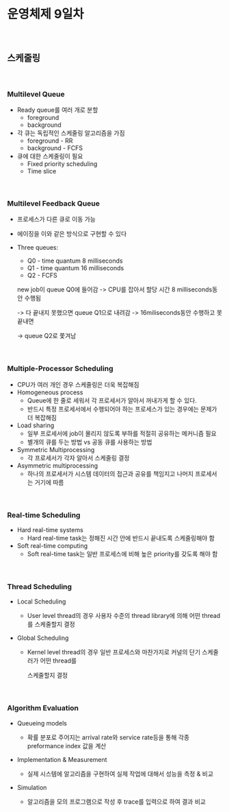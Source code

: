 # 운영체제 9일차

　

## 스케줄링

　

### Multilevel Queue

* Ready queue를 여러 개로 분할
  * foreground
  * background
* 각 큐는 독립적인 스케줄링 알고리즘을 가짐
  * foreground - RR
  * background - FCFS
* 큐에 대한 스케줄링이 필요
  * Fixed priority scheduling
  * Time slice

　

### Multilevel Feedback Queue

* 프로세스가 다른 큐로 이동 가능

* 에이징을 이와 같은 방식으로 구현할 수 있다

* Three queues:

  * Q0 - time quantum 8 milliseconds
  * Q1 - time quantum 16 milliseconds
  * Q2 - FCFS

  new job이 queue Q0에 들어감 -> CPU를 잡아서 할당 시간 8 milliseconds동안 수행됨

  -> 다 끝내지 못했으면 queue Q1으로 내려감 -> 16miliseconds동안 수행하고 못 끝내면

  -> queue Q2로 쫓겨남

　

### Multiple-Processor Scheduling

* CPU가 여러 개인 경우 스케줄링은 더욱 복잡해짐
* Homogeneous process
  * Queue에 한 줄로 세워서 각 프로세서가 알아서 꺼내가게 할 수 있다.
  * 반드시 특정 프로세서에서 수행되어야 하는 프로세스가 있는 경우에는 문제가 더 복잡해짐
* Load sharing
  * 일부 프로세서에 job이 몰리지 않도록 부하를 적절히 공유하는 메커니즘 필요
  * 별개의 큐를 두는 방법 vs 공동 큐를 사용하는 방법
* Symmetric Multiprocessing
  * 각 프로세서가 각자 알아서 스케줄링 결정
* Asymmetric multiprocessing
  * 하나의 프로세서가 시스템 데이터의 접근과 공유를 책임지고 나머지 프로세서는 거기에 따름

　

### Real-time Scheduling

* Hard real-time systems
  * Hard real-time task는 정해진 시간 안에 반드시 끝내도록 스케줄링해야 함
* Soft real-time computing
  * Soft real-time task는 일반 프로세스에 비해 높은 priority를 갖도록 해야 함

　

### Thread Scheduling

* Local Scheduling

  * User level thread의 경우 사용자 수준의 thread library에 의해 어떤 thread를 스케줄할지 결정

* Global Scheduling

  * Kernel level thread의 경우 일반 프로세스와 마찬가지로 커널의 단기 스케줄러가 어떤 thread를

    스케줄할지 결정

　

### Algorithm Evaluation

* Queueing models

  * 확률 분포로 주어지는 arrival rate와 service rate등을 통해 각종 preformance index 값을 계산

* Implementation & Measurement

  * 실제 시스템에 알고리즘을 구현하여 실제 작업에 대해서 성능을 측정 & 비교

* Simulation

  * 알고리즘을 모의 프로그램으로 작성 후 trace를 입력으로 하여 결과 비교

  